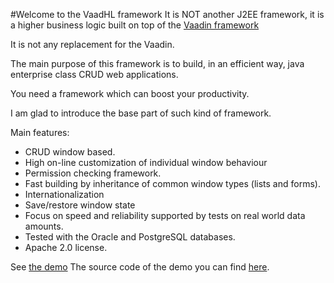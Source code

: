 #Welcome to the VaadHL framework
It is NOT another J2EE framework, it is a higher business logic built on top of the [Vaadin framework](http://www.vaadin.com)

It is not any replacement for the Vaadin. 

The main purpose of this framework is to build, in an efficient way, java enterprise class CRUD web applications.
 
You need a framework which can boost your productivity. 

I am glad to introduce the base part of such kind of framework.

Main features: 

  * CRUD window based.
  * High on-line customization of individual window behaviour
  * Permission checking framework.
  * Fast building by inheritance of common window types (lists and forms).
  * Internationalization
  * Save/restore window state
  * Focus on speed and reliability supported by tests on real world data amounts.
  * Tested with the Oracle and PostgreSQL databases.
  * Apache 2.0 license.


See [the demo](http://vaadhldemo.mromaniuk.me) The source code of the demo you can find [here](http://github.com/mi9rom/VaadHLDemo).
